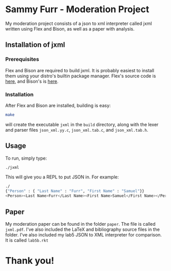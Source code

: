 # Sammy Furr - Moderation Project

My moderation project consists of a json to xml interpreter called jxml written using Flex and Bison, as well as a paper with analysis.

## Installation of jxml

### Prerequisites

Flex and Bison are required to build jxml.  It is probably easiest to install them using your distro's builtin package manager.  Flex's source code is [here](https://github.com/westes/flex), and Bison's is [here](https://www.gnu.org/software/bison/).

### Installation

After Flex and Bison are installed, building is easy:

```bash
make
```

will create the executable ```jxml``` in the ```build``` directory, along with the lexer and parser files ```json_xml.yy.c```, ```json_xml.tab.c```, and ```json_xml.tab.h```.

## Usage

To run, simply type:

```bash
./jxml
```
This will give you a REPL to put JSON in.  For example:
```bash
./
{"Person" : { "Last Name" : "Furr", "First Name" : "Samuel"}}
<Person><Last Name>Furr</Last Name><First Name>Samuel</First Name></Person>
```
## Paper

My moderation paper can be found in the folder ```paper```.  The file is called ```jxml.pdf```.  I've also included the LaTeX and bibliography source files in the folder.  I've also included my lab5 JSON to XML interpreter for comparison.  It is called ```lab5b.rkt```

# Thank you!
